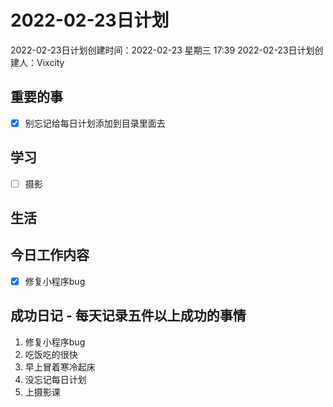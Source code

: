 # 2022-02-23日计划

2022-02-23日计划创建时间：2022-02-23 星期三  17:39
2022-02-23日计划创建人：Vixcity

## 重要的事
- [x] 别忘记给每日计划添加到目录里面去

## 学习
- [ ] 摄影

## 生活

## 今日工作内容
- [x] 修复小程序bug

## 成功日记 - 每天记录五件以上成功的事情
1. 修复小程序bug
2. 吃饭吃的很快
3. 早上冒着寒冷起床
4. 没忘记每日计划
5. 上摄影课